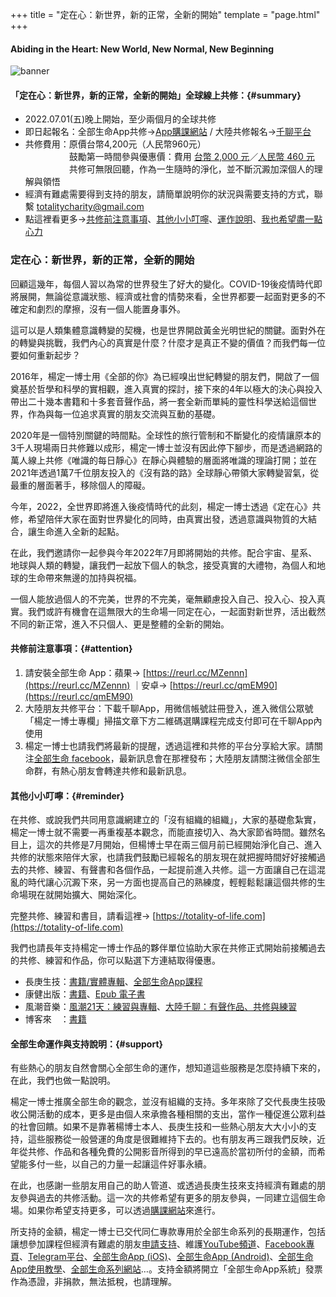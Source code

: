 +++
title = "定在心：新世界，新的正常，全新的開始"
template = "page.html"
+++
#### Abiding in the Heart: New World, New Normal, New Beginning
![banner](https://totality-of-life.com/transfer/2022_2nd_announce.jpg)

#### 「定在心：新世界，新的正常，全新的開始」全球線上共修：{#summary}
* 2022.07.01(五)晚上開始，至少兩個月的全球共修
* 即日起報名：全部生命App共修→[App購課網站](https://store.totality-of-life.com) / 大陸共修報名→[千聊平台](https://m.qlchat.com/wechat/page/channel-intro?channelId=2000014099544174&sourceNo=shareapp)
* 共修費用：原價台幣4,200元（人民幣960元）<br>
　　　　　鼓勵第一時間參與優惠價：費用 [台幣 2,000 元](https://store.totality-of-life.com)／[人民幣 460 元](https://m.qlchat.com/wechat/page/channel-intro?channelId=2000014099544174&sourceNo=shareapp)<br>
　　　　　共修可無限回聽，作為一生隨時的淨化，並不斷沉澱加深個人的理解與領悟
* 經濟有難處需要得到支持的朋友，請簡單說明你的狀況與需要支持的方式，聯繫 [totalitycharity@gmail.com](mailto:totalitycharity@gmail.com?subject=請協助我參與定在心共修，謝謝！&body=請簡單說明個人狀況和所需要的支持方式)
* 點這裡看更多→[共修前注意事項](https://totality-of-life.com/2022/#attention)、[其他小小叮嚀](https://totality-of-life.com/2022/#reminder)、[運作說明](https://totality-of-life.com/2022/#support)、[我也希望盡一點心力](https://store.totality-of-life.com)

### 定在心：新世界，新的正常，全新的開始

回顧這幾年，每個人習以為常的世界發生了好大的變化。COVID-19後疫情時代即將展開，無論從意識狀態、經濟或社會的情勢來看，全世界都要一起面對更多的不確定和劇烈的摩擦，沒有一個人能置身事外。

這可以是人類集體意識轉變的契機，也是世界開啟黃金光明世紀的關鍵。面對外在的轉變與挑戰，我們內心的真實是什麼？什麼才是真正不變的價值？而我們每一位要如何重新起步？

2016年，楊定一博士用《全部的你》為已經嗅出世紀轉變的朋友們，開啟了一個奠基於哲學和科學的實相觀，進入真實的探討，接下來的4年以極大的決心與投入帶出二十幾本書籍和十多套音聲作品，將一套全新而單純的靈性科學送給這個世界，作為與每一位追求真實的朋友交流與互動的基礎。

2020年是一個特別關鍵的時間點。全球性的旅行管制和不斷變化的疫情讓原本的3千人現場兩日共修難以成形，楊定一博士並沒有因此停下腳步，而是透過網路的萬人線上共修《唯識的每日靜心》在靜心與體驗的層面將唯識的理論打開；並在2021年透過1萬7千位朋友投入的《沒有路的路》全球靜心帶領大家轉變習氣，從最重的層面著手，移除個人的障礙。

今年，2022，全世界即將進入後疫情時代的此刻，楊定一博士透過《定在心》共修，希望陪伴大家在面對世界變化的同時，由真實出發，透過意識與物質的大結合，讓生命進入全新的起點。

在此，我們邀請你一起參與今年2022年7月即將開始的共修。配合宇宙、星系、地球與人類的轉變，讓我們一起放下個人的執念，接受真實的大禮物，為個人和地球的生命帶來無邊的加持與祝福。

一個人能放過個人的不完美，世界的不完美，毫無顧慮投入自己、投入心、投入真實。我們或許有機會在這無限大的生命場一同定在心，一起面對新世界，活出截然不同的新正常，進入不只個人、更是整體的全新的開始。

#### 共修前注意事項：{#attention}

1. 請安裝全部生命 App：蘋果→ [https://reurl.cc/MZennn](https://reurl.cc/MZennn) ｜安卓→ [https://reurl.cc/qmEM90](https://reurl.cc/qmEM90)
2. 大陸朋友共修平台：下載千聊App，用微信帳號註冊登入，進入微信公眾號「楊定一博士專欄」掃描文章下方二維碼選購課程完成支付即可在千聊App內使用
3. 楊定一博士也請我們將最新的提醒，透過這裡和共修的平台分享給大家。請關注[全部生命 facebook](https://www.facebook.com/TheTotalityOfLife)，最新訊息會在那裡發布；大陸朋友請關注微信全部生命群，有熱心朋友會轉達共修和最新訊息。

#### 其他小小叮嚀：{#reminder}

在共修、或說我們共同用意識網建立的「沒有組織的組織」，大家的基礎愈紮實，楊定一博士就不需要一再重複基本觀念，而能直接切入、為大家節省時間。雖然名目上，這次的共修是7月開始，但楊博士早在兩三個月前已經開始淨化自己、進入共修的狀態來陪伴大家，也請我們鼓勵已經報名的朋友現在就把握時間好好接觸過去的共修、練習、有聲書和各個作品，一起提前進入共修。這一方面讓自己在這混亂的時代讓心沉澱下來，另一方面也提高自己的熟練度，輕輕鬆鬆讓這個共修的生命場現在就開始擴大、開始深化。

完整共修、練習和書目，請看這裡→ [https://totality-of-life.com](https://totality-of-life.com)

我們也請長年支持楊定一博士作品的夥伴單位協助大家在共修正式開始前接觸過去的共修、練習和作品，你可以點選下方連結取得優惠。
- 長庚生技：[書籍/實體專輯](https://www.cgb.com.tw/j2j0n/Product/List/5IZW47TTDNP_4374.do)、[全部生命App課程](https://store.totality-of-life.com)<br>
- 康健出版：[書籍](https://shop.cwbook.com.tw/v2/PromotionEngine/Detail/131367)、[Epub 電子書](https://shop.cwbook.com.tw/v2/Search?q=%22%E6%A5%8A%E5%AE%9A%E4%B8%80%E9%9B%BB%E5%AD%90%E6%9B%B8%22&shopId=40358)<br>
- 風潮音樂：[風潮21天：練習與專輯](https://21days.windmusic.com.tw/index.php)、[大陸千聊：有聲作品、共修與練習](https://m.qlchat.com/wechat/page/live/2000001381695860)<br>
- 博客來　：[書籍](https://activity.books.com.tw/crosscat/show/A00000049667)

#### 全部生命運作與支持說明：{#support}

有些熱心的朋友自然會關心全部生命的運作，想知道這些服務是怎麼持續下來的，在此，我們也做一點說明。

楊定一博士推廣全部生命的觀念，並沒有組織的支持。多年來除了交代長庚生技吸收公開活動的成本，更多是由個人來承擔各種相關的支出，當作一種促進公眾利益的社會回饋。如果不是靠著楊博士本人、長庚生技和一些熱心朋友大大小小的支持，這些服務從一般營運的角度是很難維持下去的。也有朋友再三跟我們反映，近年從共修、作品和各種免費的公開影音所得到的早已遠高於當初所付的金額，而希望能多付一些，以自己的力量一起讓這件好事永續。

在此，也感謝一些朋友用自己的助人管道、或透過長庚生技來支持經濟有難處的朋友參與過去的共修活動。這一次的共修希望有更多的朋友參與，一同建立這個生命場。如果你希望支持更多，可以透過[購課網站](https://store.totality-of-life.com)來進行。

所支持的金額，楊定一博士已交代同仁專款專用於全部生命系列的長期運作，包括讓想參加課程但經濟有難處的朋友[申請支持](mailto:totalitycharity@gmail.com?subject=請協助我參與課程，謝謝！&body=請簡單說明個人狀況和所需要的支持方式)、維護[YouTube頻道](https://www.youtube.com/channel/UCEFnjJl7BoLtAbzpX_ELL-g)、[Facebook專頁](https://www.facebook.com/TheTotalityOfLife/)、[Telegram平台](https://t.me/ConsciousnessOnly)、[全部生命App (iOS)](https://apps.apple.com/us/app/全部生命/id1562059559)、[全部生命App (Android)](https://play.google.com/store/apps/details?id=app.totality)、[全部生命App使用教學](https://totality-of-life.com/app/)、[全部生命系列網站](https://totality-of-life.com/)…。支持金額將開立「全部生命App系統」發票作為憑證，非捐款，無法抵稅，也請理解。
